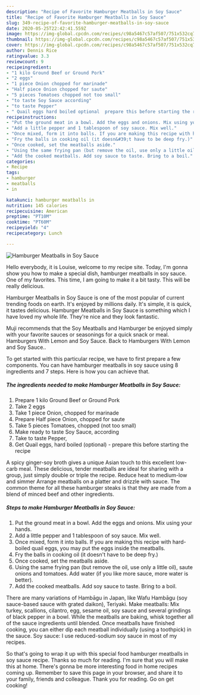 ```yaml
---
description: "Recipe of Favorite Hamburger Meatballs in Soy Sauce"
title: "Recipe of Favorite Hamburger Meatballs in Soy Sauce"
slug: 349-recipe-of-favorite-hamburger-meatballs-in-soy-sauce
date: 2020-05-25T22:42:41.559Z
image: https://img-global.cpcdn.com/recipes/c98a5467c57af507/751x532cq70/hamburger-meatballs-in-soy-sauce-recipe-main-photo.jpg
thumbnail: https://img-global.cpcdn.com/recipes/c98a5467c57af507/751x532cq70/hamburger-meatballs-in-soy-sauce-recipe-main-photo.jpg
cover: https://img-global.cpcdn.com/recipes/c98a5467c57af507/751x532cq70/hamburger-meatballs-in-soy-sauce-recipe-main-photo.jpg
author: Dennis Rice
ratingvalue: 3.3
reviewcount: 9
recipeingredient:
- "1 kilo Ground Beef or Ground Pork"
- "2 eggs"
- "1 piece Onion chopped for marinade"
- "Half piece Onion chopped for saute"
- "5 pieces Tomatoes chopped not too small"
- "to taste Soy Sauce according"
- "to taste Pepper"
- " Quail eggs hard boiled optional  prepare this before starting the recipe"
recipeinstructions:
- "Put the ground meat in a bowl. Add the eggs and onions. Mix using your hands."
- "Add a little pepper and 1 tablespoon of soy sauce. Mix well."
- "Once mixed, form it into balls. If you are making this recipe with hard-boiled quail eggs, you may put the eggs inside the meatballs."
- "Fry the balls in cooking oil (it doesn&#39;t have to be deep fry.)"
- "Once cooked, set the meatballs aside."
- "Using the same frying pan (but remove the oil, use only a little oil), saute onions and tomatoes. Add water (if you like more sauce, more water is better)."
- "Add the cooked meatballs. Add soy sauce to taste. Bring to a boil."
categories:
- Recipe
tags:
- hamburger
- meatballs
- in

katakunci: hamburger meatballs in 
nutrition: 145 calories
recipecuisine: American
preptime: "PT10M"
cooktime: "PT60M"
recipeyield: "4"
recipecategory: Lunch

---
```



![Hamburger Meatballs in Soy Sauce](https://img-global.cpcdn.com/recipes/c98a5467c57af507/751x532cq70/hamburger-meatballs-in-soy-sauce-recipe-main-photo.jpg)

Hello everybody, it is Louise, welcome to my recipe site. Today, I'm gonna show you how to make a special dish, hamburger meatballs in soy sauce. One of my favorites. This time, I am going to make it a bit tasty. This will be really delicious.

Hamburger Meatballs in Soy Sauce is one of the most popular of current trending foods on earth. It's enjoyed by millions daily. It's simple, it is quick, it tastes delicious. Hamburger Meatballs in Soy Sauce is something which I have loved my whole life. They're nice and they look fantastic.

Muji recommends that the Soy Meatballs and Hamburger be enjoyed simply with your favorite sauces or seasonings for a quick snack or meal. Hamburgers With Lemon and Soy Sauce. Back to Hamburgers With Lemon and Soy Sauce..


To get started with this particular recipe, we have to first prepare a few components. You can have hamburger meatballs in soy sauce using 8 ingredients and 7 steps. Here is how you can achieve that.

<!--inarticleads1-->

##### The ingredients needed to make Hamburger Meatballs in Soy Sauce:

1. Prepare 1 kilo Ground Beef or Ground Pork
1. Take 2 eggs
1. Take 1 piece Onion, chopped for marinade
1. Prepare Half piece Onion, chopped for saute
1. Take 5 pieces Tomatoes, chopped (not too small)
1. Make ready to taste Soy Sauce, according
1. Take to taste Pepper,
1. Get  Quail eggs, hard boiled (optional) - prepare this before starting the recipe


A spicy ginger-soy broth gives a unique Asian touch to this excellent low-carb meal. These delicious, tender meatballs are ideal for sharing with a group, just simply double or triple the recipe. Reduce heat to medium-low and simmer Arrange meatballs on a platter and drizzle with sauce. The common theme for all these hamburger steaks is that they are made from a blend of minced beef and other ingredients. 

<!--inarticleads2-->

##### Steps to make Hamburger Meatballs in Soy Sauce:

1. Put the ground meat in a bowl. Add the eggs and onions. Mix using your hands.
1. Add a little pepper and 1 tablespoon of soy sauce. Mix well.
1. Once mixed, form it into balls. If you are making this recipe with hard-boiled quail eggs, you may put the eggs inside the meatballs.
1. Fry the balls in cooking oil (it doesn&#39;t have to be deep fry.)
1. Once cooked, set the meatballs aside.
1. Using the same frying pan (but remove the oil, use only a little oil), saute onions and tomatoes. Add water (if you like more sauce, more water is better).
1. Add the cooked meatballs. Add soy sauce to taste. Bring to a boil.


There are many variations of Hambāgu in Japan, like Wafu Hambāgu (soy sauce-based sauce with grated daikon), Teriyaki. Make meatballs: Mix turkey, scallions, cilantro, egg, sesame oil, soy sauce and several grindings of black pepper in a bowl. While the meatballs are baking, whisk together all of the sauce ingredients until blended. Once meatballs have finished cooking, you can either dip each meatball individually (using a toothpick) in the sauce. Soy sauce: I use reduced-sodium soy sauce in most of my recipes. 

So that's going to wrap it up with this special food hamburger meatballs in soy sauce recipe. Thanks so much for reading. I'm sure that you will make this at home. There's gonna be more interesting food in home recipes coming up. Remember to save this page in your browser, and share it to your family, friends and colleague. Thank you for reading. Go on get cooking!
